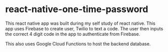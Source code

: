 # react-native-one-time-password

This react native app was built during my self study of react native. This app uses Firebase to create user, Twilio to text a code. The user then inputs the correct 4 digit code in the app to authenticate from Firebase.

This also uses Google Cloud Functions to host the backend database.